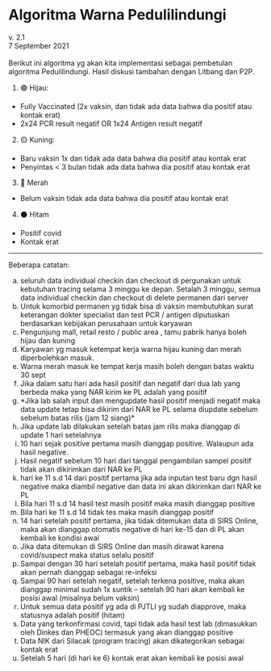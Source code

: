 # Algoritma Warna Pedulilindungi
v. 2.1\
7 September 2021\
\
Berikut ini algoritma yg akan kita implementasi sebagai pembetulan algoritma Pedulilindungi. Hasil diskusi tambahan dengan Litbang dan P2P.


1. 🟢 Hijau: 
- Fully Vaccinated (2x vaksin, dan tidak ada data bahwa dia positif atau kontak erat) 
- 2x24 PCR result negatif OR 1x24 Antigen result negatif
2. 🟡 Kuning:
- Baru vaksin 1x dan tidak ada data bahwa dia positif atau kontak erat
- Penyintas < 3 bulan tidak ada data bahwa dia positif atau kontak erat
3. 🔴 Merah
- Belum vaksin tidak ada data bahwa dia positif atau kontak erat
4. ⚫️ Hitam
- Positif covid 
- Kontak erat

---

Beberapa catatan:
<ol type="a">
<li>seluruh data individual checkin dan checkout di pergunakan untuk kebutuhan tracing selama 3 minggu ke depan. Setalah 3 minggu, semua data individual checkin dan checkout di delete permanen dari server</li>
<li>Untuk komorbid permanen yg tidak bisa di vaksin membutuhkan surat keterangan dokter specialist dan test PCR / antigen diputuskan berdasarkan kebijakan perusahaan untuk karyawan</li>
<li>Pengunjung mall, retail resto / public area , tamu pabrik hanya boleh hijau dan kuning</li>
<li>Karyawan yg masuk ketempat kerja warna hijau kuning dan merah diperbolehkan masuk. </li>
<li>Warna merah masuk ke tempat kerja masih boleh dengan batas waktu 30 sept</li>
<li>Jika dalam satu hari ada hasil positif dan negatif dari dua lab yang berbeda maka yang NAR kirim ke PL adalah yang positif</li>
<li>*Jika lab salah input dan mengupdate hasil positif menjadi negatif maka data update tetap bisa dikirim dari NAR ke PL selama diupdate sebelum sebelum batas rilis (jam 12 siang)*</li>
<li>Jika update lab dilakukan setelah batas jam rilis maka dianggap di update 1 hari setelahnya </li>
<li>10 hari sejak positive pertama masih dianggap positive. Walaupun ada hasil negative.</li>
<li>Hasil negatif sebelum 10 hari dari tanggal pengambilan sampel positif tidak akan dikirimkan dari NAR ke PL</li>
<li>hari ke 11 s.d 14 dari positif pertama jika ada inputan test baru dgn hasil negative maka diambil negative dan data ini akan dikirimkan dari NAR ke PL</li>
<li>Bila hari 11 s.d 14 hasil test masih positif maka masih dianggap positive</li>
<li>Bila hari ke 11 s.d 14 tidak tes maka masih dianggap positif</li>
<li>14 hari setelah positif pertama, jika tidak ditemukan data di SIRS Online, maka akan dianggap otomatis negative di hari ke-15 dan di PL akan kembali ke kondisi awal</li>
<li>Jika data ditemukan di SIRS Online dan masih dirawat karena covid/suspect maka status selalu positif</li>
<li>Sampai dengan 30 hari setelah positif pertama, maka hasil positif tidak akan pernah dianggap sebagai re-infeksi</li>
<li>Sampai 90 hari setelah negatif, setelah terkena positive, maka akan dianggap minimal sudah 1x suntik – setelah 90 hari akan kembali ke posisi awal (misalnya belum vaksin)</li>
<li>Untuk semua data positif yg ada di PJTLI yg sudah diapprove, maka statusnya adalah positif (hitam)</li>
<li>Data yang terkonfirmasi covid, tapi tidak ada hasil test lab (dimasukkan oleh Dinkes dan PHEOC) termasuk yang akan dianggap positive</li>
<li>Data NIK dari Silacak (program tracing) akan dikategorikan sebagai kontak erat</li>
  <li>Setelah 5 hari (di hari ke 6) kontak erat akan kembali ke posisi awal</li>  
</ol>
